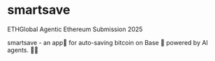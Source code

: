 # smartsave
ETHGlobal Agentic Ethereum Submission 2025

smartsave - an app📱 for auto-saving bitcoin on Base 🔵 powered by AI agents. 🤖🤖
